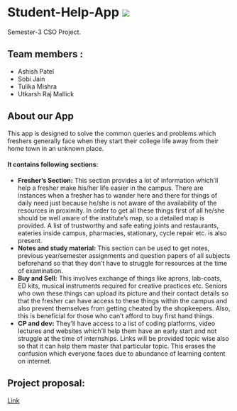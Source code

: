 # Student-Help-App               ![](https://img.shields.io/badge/StudentHelpApp-a.svg)
Semester-3 CSO Project.

## Team members :
* Ashish Patel
* Sobi Jain
* Tulika Mishra
* Utkarsh Raj Mallick

## About our App
This app is designed to solve the common queries and problems which
freshers generally face when they start their college life away from their
home town in an unknown place.
#### It contains following sections:

- **Fresher’s Section:** This section provides a lot of information which’ll
help a fresher make his/her life easier in the campus. There are
instances when a fresher has to wander here and there for things of
daily need just because he/she is not aware of the availability of the
resources in proximity. In order to get all these things first of all
he/she should be well aware of the institute’s map, so a detailed map
is provided. A list of trustworthy and safe eating joints and
restaurants, eateries inside campus, pharmacies, stationary, cycle
repair etc. is also present.
- **Notes and study material:** This section can be used to get notes,
previous year/semester assignments and question papers of all
subjects beforehand so that they don’t have to struggle for resources
at the time of examination.
- **Buy and Sell:** This involves exchange of things like aprons, lab-coats,
ED kits, musical instruments required for creative practices etc.
Seniors who own these things can upload its picture and their contact
details so that the fresher can have access to these things within the
campus and also prevent themselves from getting cheated by the
shopkeepers. Also, this is beneficial for those who can’t afford to buy
first hand things.
- **CP and dev:** They’ll have access to a list of coding platforms, video
lectures and websites which’ll help them have an early start and not
struggle at the time of internships. Links will be provided topic wise
also so that it can help them master that particular topic. 
This erases the confusion which everyone faces due to abundance of learning content
on internet.

## Project proposal:
[Link](https://filebin.net/pvsq772kdg4uj80o)






